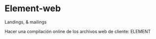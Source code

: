 # Element-web
Landings, &amp; mailings


Hacer una compilación online de los archivos web de cliente: ELEMENT
